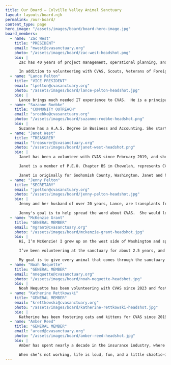 ```yaml
---
title: Our Board — Colville Valley Animal Sanctuary
layout: layouts/board.njk
permalink: /our-board/
content_type: page
hero_image: "/assets/images/board/board-hero-image.jpg"
board_members:
  - name: 'Zac West'
    title: "PRESIDENT"
    email: "mwest@cvasanctuary.org"
    photo: "/assets/images/board/zac-west-headshot.png"
    bio: |
      Zac has 40 years of project management, operational planning, and strategic planning experience in the federal government and the private sector.  He is currently a project analyst and lead for project assessment and reporting systems within the Office of Project Management at the U.S. Department of Energy.  Prior to the Department of Energy, he served in the U.S. Army for 32 years, retiring as a Colonel of Engineering working in both as a combat and facility engineer and as an Army strategist.  From 1982 to 1996, Mr. West served the Army as a reserve member and working as a process and project engineer in industry from 1987 to 1996.  During this time he worked on over 40 projects in various leadership and supporting roles in the pulp and paper and utilities industries with focus on large non-traditional fuel boilers to increase capacity over original design, ensure safe operations, gain efficiency in operations, and to reduce or mitigate emissions in order to meet increased compliance requirements.

      In addition to volunteering with CVAS, Scouts, Veterans of Foreign Wars, North East Washington Amateur Radio Club, the Chewelah Golf and Country Club, he is a registered professional engineer in the State of Washington for chemical engineering and an Assistant Professor at National Defense University.  He is a Project Management Institute certified Project Management Professional.  He has a master of science degree in Joint Campaign Planning and Strategy from the National Defense University, a Masters of Business Administration degree from Touro University International, and a Bachelor of Science in Pulp and Paper Science, Technology, and Engineering degree from the University of Washington (yeah the other side of the state).
  - name: "Lance Pelton"
    title: "VICE PRESIDENT"
    email: "lpelton@cvasanctuary.org"
    photo: "/assets/images/board/lance-pelton-headshot.jpg"
    bio: |
      Lance brings much needed IT experience to CVAS.  He is a principal system engineer with over 20 years in the computer industry.  He proudly served 4 years in the Air Force.  Lance previously resided in Texas where he volunteered  with a local veterinarian office as assistant while receiving his bachelor's in animal science pre veterinary degree.  Also, he was his neighborhood HOA government chair where he worked with the local city government, and helped with the social and newsletter committees.  Lance currently volunteers with his local fire district.  In his spare time he is also handy with construction and cars.  Lance acts as the technology specialist at CVAS and performs lots of critical maintenance tasks at the sanctuary
  - name: "Suzanne Roebke"
    title: "COMMUNITY OUTREACH"
    email: "sroebke@cvasanctuary.org"
    photo: "/assets/images/board/suzanne-roebke-headshot.png"
    bio: |
      Suzanne has a A.A.S. Degree in Business and Accounting. She started volunteering for CVAS in the Spring of 2021 and joined the board of directors in late fall of 2021. If you have attended a vaccination clinic you may have met Suzy while your fur baby was being taken inside for treatment. Suzy loves meeting every pet and their owners. Suzy’s friendly, outgoing personality is why she is a purrfect fit in being our public outreach director.
  - name: "Janet West"
    title: "TREASURER"
    email: "treasurer@cvasanctuary.org"
    photo: "/assets/images/board/janet-west-headshot.png"
    bio: |
      Janet has been a volunteer with CVAS since February 2019, and she joined the board in December 2019. After spending over 25 years in public and private business as a bookkeeper and administrative assistant, Janet went back to college and in 2015 received her bachelor’s degree in geography from the University of Mary Washington in Fredericksburg, Virginia.

      Janet is a member of P.E.O. Chapter BS in Chewelah, represents CVAS at the Chewelah Chamber of Commerce, participates in events hosted by NE Washington Amateur Radio Club in Chewelah, and is a reserve Scouter and merit badge counselor for Scouting America. 

      Janet is originally for Snohomish County, Washington. Janet and her husband, Zac (also a volunteer at CVAS), moved to Chewelah in 2018. They have three grown children, four grandsons, a granddaughter, and two cats, Hemi and Nutmeg, who were adopted from CVAS in November 2019.
  - name: "Jenny Pelton"
    title: "SECRETARY"
    email: "jpelton@cvasanctuary.org"
    photo: "/assets/images/board/jenny-pelton-headshot.jpg"
    bio: |
      Jenny and her husband of over 20 years, Lance, are transplants from Fort Worth, Texas and truly love their new home state.  Jenny is a mother of three grown children, and blessed with one granddaughter.  Jenny started with CVAS as a kitten foster, and now has added office work and board member to her CVAS resume.  Previous to moving to Washington Jenny worked in the mortgage industry, as an office manager for close to a decade in a senior financial planning office.  During the summer she volunteers for 3 Pines youth camp in Kettle Falls preparing meals for the campers.  In Texas she also volunteered for the following groups and positions: HOA social and newsletter chair for a 526 home subdivision.  Treasurer for the Keller Bible Church, and one of the original members.  Girl Scout and Boy Scout leader.

      Jenny's goal is to help spread the word about CVAS.  She would love to educate, and get the youth of our area involved with CVAS.  Also, to help with more adoption events to find our precious animals new homes.
  - name: "McKenzie Grant"
    title: "GENERAL MEMBER"
    email: "mgrant@cvasanctuary.org"
    photo: "/assets/images/board/mckenzie-grant-headshot.jpg"
    bio: |
      Hi, I’m McKenzie! I grew up on the west side of Washington and spent some time in the Navy before settling in Colville with my family about four years ago. When I arrived, I noticed the area's overpopulation of feral and stray cats and knew I had to help.

      I’ve been volunteering at the sanctuary for about 2.5 years, and you’ll often find me at vaccination clinics,  spay/neuter clinics, or assisting the Animal Care Team. I’ve also had the chance to work with adopters, helping them find their newest family members.

      My goal is to give every animal that comes through the sanctuary all the love and compassion they deserve—whether they’re here for a vaccine or a looking for their forever home, they’ll leave with as much love as I can give them!
  - name: "Noah Nequette"
    title: "GENERAL MEMBER"
    email: "nnequette@cvasanctuary.org"
    photo: "/assets/images/board/noah-nequette-headshot.jpg"
    bio: |
      Noah Nequette has been volunteering with CVAS since 2023 and fostering since 2024. Noah is a Forester with Washington Dept of Natural Resources, and has been living and working in Colville since 2019 when he and his wife Sara moved from the west side. With (currently) 2 dogs and 5 cats of their own, Noah and Sara both have always been the "I found this poor sweet animal somewhere and need help with what to do with it" go-to people of their groups, and love being part of the CVAS community. 
  - name: "Katherine Rettkowski"
    title: "GENERAL MEMBER"
    email: "krettkowski@cvasanctuary.org"
    photo: "/assets/images/board/katherine-rettkowski-headshot.jpg"
    bio: |
      Katherine has been fostering cats and kittens for CVAS since 2019.  She and her family have fostered over 100 cats and kittens in the past six years.  Wanting to be more involved with the running of the shelter, Katherine started volunteering in the CVAS office in 2023.  She answers the phone helping to give people information on low cost spay/neuter clinics, vaccine clinics, and take down information about animals who need to be surrendered to the shelter.  She has also recently started training as an adoption specialist, she loves helping adopters find the purrfect addition to their family! 
  - name: "Amber Reed"
    title: "GENERAL MEMBER"
    email: "areed@cvasanctuary.org"
    photo: "/assets/images/board/amber-reed-headshot.jpg"
    bio: |
      Amber has spent nearly a decade in the insurance industry, where she’s known for her down-to earth approach and genuine care for her clients. Her career journey started in customer service— waitressing, bartending, and tax preparation—experiences that taught her the importance of listening, building trust, and helping people feel at ease. Today, she’s proud to have played a big role in growing a successful Nevada-based insurance brokerage, built largely on referrals from clients who value her honesty and dedication. 

      When she’s not working, life is loud, fun, and a little chaotic—in the best way. Amber is a proud mom of two teenage boys, has been happily married to her amazing husband for over 15 years, and their five dogs definitely keep the family on their toes (and spoiled!). She loves balancing work, family, laughter, and a little chaos—it keeps life interesting!
---
```

